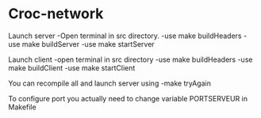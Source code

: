 # Croc-network

Launch server
-Open terminal in src directory.
-use make buildHeaders
-use make buildServer
-use make startServer

Launch client
-open terminal in src directory
-use make buildHeaders
-use make buildClient
-use make startClient

You can recompile all and launch server using
-make tryAgain

To configure port you actually need to change variable PORTSERVEUR in Makefile

